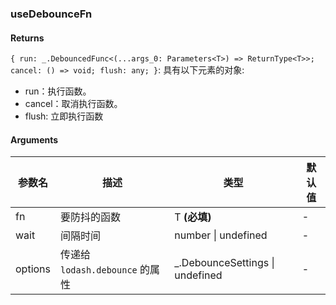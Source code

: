 ### useDebounceFn

#### Returns
`{ run: _.DebouncedFunc<(...args_0: Parameters<T>) => ReturnType<T>>; cancel: () => void; flush: any; }`: 具有以下元素的对象:
- run：执行函数。
- cancel：取消执行函数。
- flush: 立即执行函数

#### Arguments
|参数名|描述|类型|默认值|
|---|---|---|---|
|fn|要防抖的函数|T  **(必填)**|-|
|wait|间隔时间|number \| undefined |-|
|options|传递给 `lodash.debounce` 的属性|_.DebounceSettings \| undefined |-|